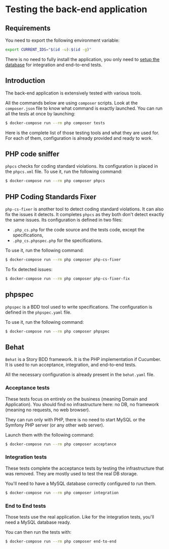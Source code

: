 # Testing the back-end application

## Requirements

You need to export the following environment variable:
```bash
export CURRENT_IDS="$(id -u):$(id -g)" 
```

There is no need to fully install the application, you only need to [setup the database](https://github.com/damien-carcel/app-skeleton/blob/master/doc/install/back.md#setup-the-database) for integration and end-to-end tests.

## Introduction

The back-end application is extensively tested with various tools.

All the commands below are using `composer` scripts.
Look at the `composer.json` file to know what command is exactly launched.
You can run all the tests at once by launching:

```bash
$ docker-compose run --rm php composer tests
```

Here is the complete list of those testing tools and what they are used for.
For each of them, configuration is already provided and ready to work.
 
## PHP code sniffer

`phpcs` checks for coding standard violations. Its configuration is placed in the `phpcs.xml` file.
To use it, run the following command:
```bash
$ docker-compose run --rm php composer phpcs
```

## PHP Coding Standards Fixer

`php-cs-fixer` is another tool to detect coding standard violations. It can also fix the issues it detects.
It completes `phpcs` as they both don't detect exactly the same issues.
Its configuration is defined in two files:
- `.php_cs.php` for the code source and the tests code, except the specifications,
- `.php_cs.phpspec.php` for the specifications.

To use it, run the following command:
```bash
$ docker-compose run --rm php composer php-cs-fixer
```

To fix detected issues:
```bash
$ docker-compose run --rm php composer php-cs-fixer-fix
```
## phpspec

`phpspec` is a BDD tool used to write specifications. The configuration is defined in the `phpspec.yaml` file.

To use it, run the following command:
```bash
$ docker-compose run --rm php composer phpspec
```

## Behat

`Behat` is a Story BDD framework. It is the PHP implementation if Cucumber.
It is used to run acceptance, integration, and end-to-end tests.

All the necessary configuration is already present in the `behat.yaml` file.

### Acceptance tests

These tests focus on entirely on the business (meaning Domain and Application).
You should find no infrastructure here: no DB, no framework (meaning no requests, no web browser).

They can run only with PHP, there is no need to start MySQL or the Symfony PHP server (or any other web server).

Launch them with the following command:
```bash
$ docker-compose run --rm php composer acceptance
```

### Integration tests

These tests complete the acceptance tests by testing the infrastructure that was removed.
They are mostly used to test the real DB storage.

You'll need to have a MySQL database correctly configured to run them.
```bash
$ docker-compose run --rm php composer integration
```

### End to End tests

Those tests use the real application. Like for the integration tests, you'll need a MySQL database ready.

You can then run the tests with:
```bash
$ docker-compose run --rm php composer end-to-end
```
